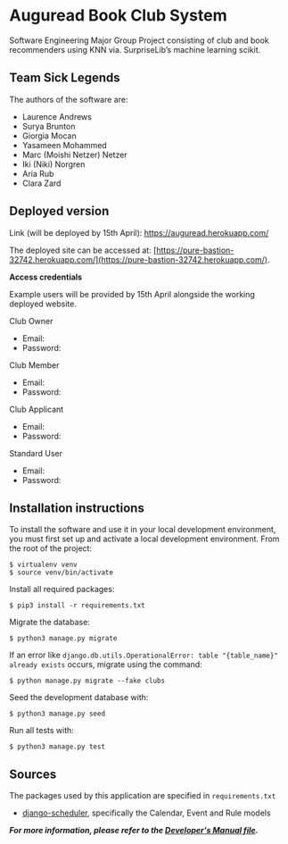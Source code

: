 # Auguread Book Club System
Software Engineering Major Group Project consisting of club and book recommenders using KNN via. SurpriseLib’s machine learning scikit.

## Team Sick Legends
The authors of the software are:
- Laurence Andrews
- Surya Brunton
- Giorgia Mocan
- Yasameen Mohammed
- Marc (Moishi Netzer) Netzer
- Iki (Niki) Norgren
- Aria Rub
- Clara Zard

## Deployed version
Link (will be deployed by 15th April): https://auguread.herokuapp.com/

The deployed site can be accessed at: [https://pure-bastion-32742.herokuapp.com/](https://pure-bastion-32742.herokuapp.com/).

**Access credentials**

Example users will be provided by 15th April alongside the working deployed website.

Club Owner

- Email:
- Password:

Club Member

- Email:
- Password:

Club Applicant

- Email:
- Password:

Standard User

- Email:
- Password:

## Installation instructions
To install the software and use it in your local development environment, you must first set up and activate a local development environment.  From the root of the project:

```
$ virtualenv venv
$ source venv/bin/activate
```

Install all required packages:

```
$ pip3 install -r requirements.txt
```

Migrate the database:

```
$ python3 manage.py migrate
```
If an error like `django.db.utils.OperationalError: table "{table_name}" already exists` occurs, migrate using the command:

```
$ python manage.py migrate --fake clubs
```

Seed the development database with:

```
$ python3 manage.py seed
```

Run all tests with:
```
$ python3 manage.py test
```

## Sources
The packages used by this application are specified in `requirements.txt`

- [django-scheduler](https://django-scheduler.readthedocs.io/en/latest/), specifically the Calendar, Event and Rule models


**_For more information, please refer to the [Developer's Manual file](https://github.com/tinybuddha/sick-legends/blob/main/Developer's%20Manual.md)._**
